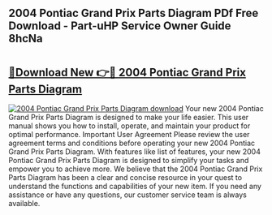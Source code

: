 ## 2004 Pontiac Grand Prix Parts Diagram PDf Free Download - Part-uHP Service Owner Guide 8hcNa

# <h2><a href="http://dfrllix.blite.top/?on=2004+Pontiac+Grand+Prix+Parts+Diagram">🔗Download New 👉🔴 2004 Pontiac Grand Prix Parts Diagram</a></h2>

[![2004 Pontiac Grand Prix Parts Diagram download](https://i.imgur.com/lujVjoI.png)](http://dfrllix.blite.top/?on=2004+Pontiac+Grand+Prix+Parts+Diagram)
Your new 2004 Pontiac Grand Prix Parts Diagram is designed to make your life easier. This user manual shows you how to install, operate, and maintain your product for optimal performance. Important User Agreement Please review the user agreement terms and conditions before operating your new 2004 Pontiac Grand Prix Parts Diagram. With features like list of features, your new 2004 Pontiac Grand Prix Parts Diagram is designed to simplify your tasks and empower you to achieve more. We believe that the 2004 Pontiac Grand Prix Parts Diagram has been a clear and concise resource in your quest to understand the functions and capabilities of your new item. If you need any assistance or have any questions, our customer service team is always available.
